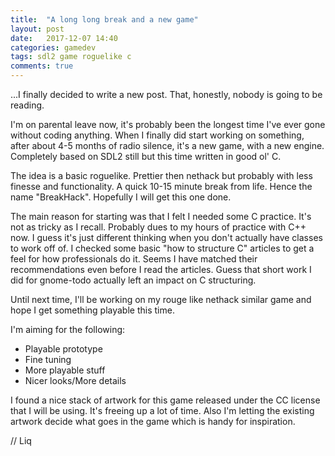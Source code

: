 ```yaml
---
title:  "A long long break and a new game"
layout: post
date:   2017-12-07 14:40
categories: gamedev
tags: sdl2 game roguelike c
comments: true
---
```


...I finally decided to write a new post. That, honestly, nobody is going to be
reading.

I'm on parental leave now, it's probably been the longest time I've ever gone
without coding anything. When I finally did start working on something, after
about 4-5 months of radio silence, it's a new game, with a new engine. Completely
based on SDL2 still but this time written in good ol' C.

The idea is a basic roguelike. Prettier then nethack but probably with less
finesse and functionality. A quick 10-15 minute break from life. Hence the name
"BreakHack". Hopefully I will get this one done.

The main reason for starting was that I felt I needed some C practice. It's not
as tricky as I recall. Probably dues to my hours of practice with C++ now. I
guess it's just different thinking when you don't actually have classes to work
off of. I checked some basic "how to structure C" articles to get a feel for how
professionals do it. Seems I have matched their recommendations even before I
read the articles. Guess that short work I did for gnome-todo actually left an
impact on C structuring.

Until next time, I'll be working on my rouge like nethack similar game and hope
I get something playable this time.

I'm aiming for the following:

- Playable prototype
- Fine tuning
- More playable stuff
- Nicer looks/More details

I found a nice stack of artwork for this game released under the CC license that
I will be using. It's freeing up a lot of time. Also I'm letting the existing
artwork decide what goes in the game which is handy for inspiration.

// Liq

